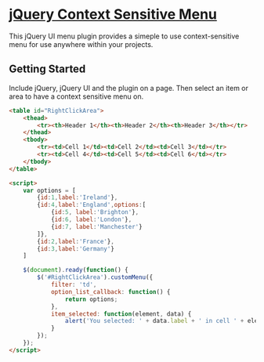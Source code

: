 [jQuery Context Sensitive Menu](http://www.trunknetworks.com)
================================

This jQuery UI menu plugin provides a simeple to use context-sensitive menu for use anywhere within your projects.

## Getting Started

Include jQuery, jQuery UI and the plugin on a page. Then select an item or area to have a context sensitive menu on.

```html
<table id="RightClickArea">
	<thead>
		<tr><th>Header 1</th><th>Header 2</th><th>Header 3</th></tr>
	</thead>
	<tbody>
		<tr><td>Cell 1</td><td>Cell 2</td><td>Cell 3</td></tr>
		<tr><td>Cell 4</td><td>Cell 5</td><td>Cell 6</td></tr>
	</tbody>
</table>

<script>
	var options = [
		{id:1,label:'Ireland'},
		{id:4,label:'England',options:[
			{id:5, label:'Brighton'},
			{id:6, label:'London'},
			{id:7, label:'Manchester'}
		]},
		{id:2,label:'France'},
		{id:3,label:'Germany'}
	]

	$(document).ready(function() {
		$('#RightClickArea').customMenu({
			filter: 'td',
			option_list_callback: function() {
				return options;
			},
			item_selected: function(element, data) {
				alert('You selected: ' + data.label + ' in cell ' + element.html());
			}
		});
	});
</script>
```
